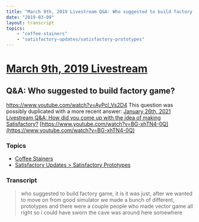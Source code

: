 ```yaml
---
title: "March 9th, 2019 Livestream Q&A: Who suggested to build factory game?"
date: "2019-03-09"
layout: transcript
topics:
    - "coffee-stainers"
    - "satisfactory-updates/satisfactory-prototypes"
---
```

# [March 9th, 2019 Livestream](../2019-03-09.md)
## Q&A: Who suggested to build factory game?
https://www.youtube.com/watch?v=AyPcl_Vs2D4
This question was possibly duplicated with a more recent answer: [January 26th, 2021 Livestream Q&A: How did you come up with the idea of making Satisfactory?](./yt-BG-xhTN4-0Q.md) [https://www.youtube.com/watch?v=BG-xhTN4-0Q](https://www.youtube.com/watch?v=BG-xhTN4-0Q)


### Topics
* [Coffee Stainers](../topics/coffee-stainers.md)
* [Satisfactory Updates > Satisfactory Prototypes](../topics/satisfactory-updates/satisfactory-prototypes.md)

### Transcript

> who suggested to build factory game, it is it was just, after we wanted to move on from good simulator we made a bunch of different, prototypes and there were a couple people who made vector game all right so i could have sworn the cave was around here somewhere
